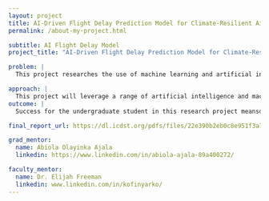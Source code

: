 ```yaml
---
layout: project
title: AI-Driven Flight Delay Prediction Model for Climate-Resilient Airspace Management
permalink: /about-my-project.html

subtitle: AI Flight Delay Model
project_title: "AI-Driven Flight Delay Prediction Model for Climate-Resilient Airspace Management"

problem: |
  This project researches the use of machine learning and artificial intelligence to predict weather-induced flight delays and improve climate resilience in airspace management. Using historical flight data, real-time weather reports, and air traffic information, students will develop AI-driven predictive models (Random Forest, XGBoost, and LSTMs) to estimate potential disruptions. The project will also include a literature review on AI applications in aviation, feature engineering for improved model accuracy, and a visualization dashboard for real-time delay forecasting.

approach: |
  This project will leverage a range of artificial intelligence and machine learning techniques to develop a robust predictive model for flight delays. The primary tools and methods include Random Forest and XGBoost for structured, tabular data, and Long Short-Term Memory (LSTM) networks for capturing temporal dependencies in time-series data. These models will be evaluated for accuracy, interpretability, and real-time applicability. To enhance model transparency and support decision-making, the project will incorporate Explainable AI (XAI) methods such as SHAP (SHapley Additive Explanations) and LIME (Local Interpretable Model-agnostic Explanations). Programming and data analysis will be conducted using Python, with libraries such as Pandas, Scikit-learn, TensorFlow, and Matplotlib, and final results will be visualized using tools like Streamlit or Plotly Dash to build an interactive dashboard.
outcome: |
  Success for the undergraduate student in this research project meansdeveloping a solid understanding of machine learning techniques, gaining hands-on experience in applying AI tools to real-world datasets, and contributing to a meaningful, data-driven solution for climate resilience in aviation. By the end of the project, students should be able to build,evaluate, and explain predictive models and communicate their findings clearly through visualizations and written reports.

final_report_url: https://dl.icdst.org/pdfs/files/22e390b2eb0c8e951f3a742fda5b2d1d.pdf

grad_mentor:
  name: Abiola Olayinka Ajala
  linkedin: https://www.linkedin.com/in/abiola-ajala-89a400272/

faculty_mentor:
  name: Dr. Elijah Freeman
  linkedin: www.linkedin.com/in/kofinyarko/
---
```

